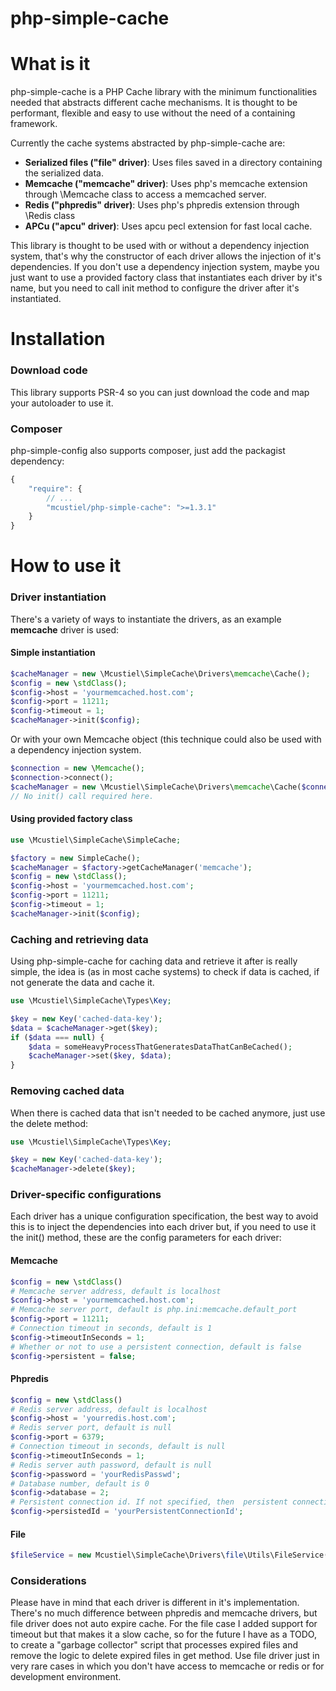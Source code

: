 php-simple-cache
================

What is it
==========

php-simple-cache is a PHP Cache library with the minimum functionalities needed that abstracts different cache mechanisms. It is thought to be performant, flexible and easy to use without the need of a containing framework.

Currently the cache systems abstracted by php-simple-cache are:
* **Serialized files ("file" driver)**: Uses files saved in a directory containing the serialized data.
* **Memcache ("memcache" driver)**: Uses php's memcache extension through \Memcache class to access a memcached server.
* **Redis ("phpredis" driver)**: Uses php's phpredis extension through \Redis class
* **APCu ("apcu" driver)**: Uses apcu pecl extension for fast local cache.

This library is thought to be used with or without a dependency injection system, that's why the constructor of each driver allows the injection of it's dependencies. If you don't use a dependency injection system, maybe you just want to use a provided factory class that instantiates each driver by it's name, but you need to call init method to configure the driver after it's instantiated.

Installation
============

### Download code
This library supports PSR-4 so you can just download the code and map your autoloader to use it.

### Composer
php-simple-config also supports composer, just add the packagist dependency: 
```javascript
{
    "require": {
    	// ...
        "mcustiel/php-simple-cache": ">=1.3.1"
    }
}
```

How to use it
=============

### Driver instantiation

There's a variety of ways to instantiate the drivers, as an example **memcache** driver is used:

#### Simple instantiation

```php
$cacheManager = new \Mcustiel\SimpleCache\Drivers\memcache\Cache();
$config = new \stdClass();
$config->host = 'yourmemcached.host.com';
$config->port = 11211;
$config->timeout = 1;
$cacheManager->init($config);
```
Or with your own Memcache object (this technique could also be used with a dependency injection system.

```php
$connection = new \Memcache();
$connection->connect();
$cacheManager = new \Mcustiel\SimpleCache\Drivers\memcache\Cache($connection);
// No init() call required here.
```

#### Using provided factory class

```php
use \Mcustiel\SimpleCache\SimpleCache;

$factory = new SimpleCache();
$cacheManager = $factory->getCacheManager('memcache');
$config = new \stdClass();
$config->host = 'yourmemcached.host.com';
$config->port = 11211;
$config->timeout = 1;
$cacheManager->init($config);
```

### Caching and retrieving data

Using php-simple-cache for caching data and retrieve it after is really simple, the idea is (as in most cache systems) to check if data is cached, if not generate the data and cache it.

```php
use \Mcustiel\SimpleCache\Types\Key;

$key = new Key('cached-data-key');
$data = $cacheManager->get($key);
if ($data === null) {
	$data = someHeavyProcessThatGeneratesDataThatCanBeCached();
	$cacheManager->set($key, $data);
}
```

### Removing cached data

When there is cached data that isn't needed to be cached anymore, just use the delete method:

```php
use \Mcustiel\SimpleCache\Types\Key;

$key = new Key('cached-data-key');
$cacheManager->delete($key);
```

### Driver-specific configurations

Each driver has a unique configuration specification, the best way to avoid this is to inject the dependencies into each driver but, if you need to use it the init() method, these are the config parameters for each driver:

#### Memcache

```php
$config = new \stdClass()
# Memcache server address, default is localhost
$config->host = 'yourmemcached.host.com';
# Memcache server port, default is php.ini:memcache.default_port
$config->port = 11211;
# Connection timeout in seconds, default is 1
$config->timeoutInSeconds = 1;
# Whether or not to use a persistent connection, default is false
$config->persistent = false;
```

#### Phpredis

```php
$config = new \stdClass()
# Redis server address, default is localhost
$config->host = 'yourredis.host.com';
# Redis server port, default is null
$config->port = 6379;
# Connection timeout in seconds, default is null
$config->timeoutInSeconds = 1;
# Redis server auth password, default is null
$config->password = 'yourRedisPasswd';
# Database number, default is 0 
$config->database = 2;
# Persistent connection id. If not specified, then  persistent connection is not used.
$config->persistedId = 'yourPersistentConnectionId';
```

#### File

```php
$fileService = new Mcustiel\SimpleCache\Drivers\file\Utils\FileService('/path/to/cache/files')
```

### Considerations

Please have in mind that each driver is different in it's implementation. There's no much difference between phpredis and memcache drivers, but file driver does not auto expire cache.
For the file case I added support for timeout but that makes it a slow cache, so for the future I have as a TODO, to create a "garbage collector" script that processes expired files and remove the logic to delete expired files in get method. 
Use file driver just in very rare cases in which you don't have access to memcache or redis or for development environment.
